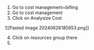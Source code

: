 
1. Go to cost management+billing
2. Go to cost management
3. Click on Analysize Cost

![[Pasted image 20240626185653.png]]

4. Click on resources group there
5.  
